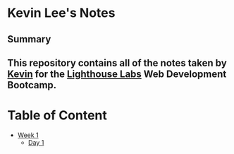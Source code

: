 # Kevin Lee's Notes
## Summary 
## This repository contains all of the notes taken by [Kevin](https://github.com/jhssttj) for the [Lighthouse Labs](https://www.lighthouselabs.ca/) Web Development Bootcamp.

# Table of Content
* [Week 1](/Week_1)
  * [Day 1](/Week_1/Day_1)